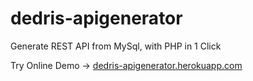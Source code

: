 # dedris-apigenerator
Generate REST API from MySql, with PHP in 1 Click

Try Online Demo -> <a href="https://dedris-apigenerator.herokuapp.com/" target="_blank">dedris-apigenerator.herokuapp.com</a>
